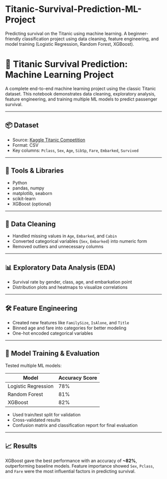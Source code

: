# Titanic-Survival-Prediction-ML-Project
Predicting survival on the Titanic using machine learning. A beginner-friendly classification project using data cleaning, feature engineering, and model training (Logistic Regression, Random Forest, XGBoost).


# 🚢 Titanic Survival Prediction: Machine Learning Project

A complete end-to-end machine learning project using the classic Titanic dataset. This notebook demonstrates data cleaning, exploratory analysis, feature engineering, and training multiple ML models to predict passenger survival.

---

## 📦 Dataset

- Source: [Kaggle Titanic Competition](https://www.kaggle.com/c/titanic)
- Format: CSV
- Key columns: `Pclass`, `Sex`, `Age`, `SibSp`, `Fare`, `Embarked`, `Survived`

---

## 🧰 Tools & Libraries

- Python
- pandas, numpy
- matplotlib, seaborn
- scikit-learn
- XGBoost (optional)

---

## 🧹 Data Cleaning

- Handled missing values in `Age`, `Embarked`, and `Cabin`
- Converted categorical variables (`Sex`, `Embarked`) into numeric form
- Removed outliers and unnecessary columns

---

## 📊 Exploratory Data Analysis (EDA)

- Survival rate by gender, class, age, and embarkation point
- Distribution plots and heatmaps to visualize correlations

---

## 🛠️ Feature Engineering

- Created new features like `FamilySize`, `IsAlone`, and `Title`
- Binned age and fare into categories for better modeling
- One-hot encoded categorical variables

---

## 🤖 Model Training & Evaluation

Tested multiple ML models:

| Model              | Accuracy Score |
|--------------------|----------------|
| Logistic Regression| 78%            |
| Random Forest      | 81%            |
| XGBoost            | 82%            |

- Used train/test split for validation
- Cross-validated results
- Confusion matrix and classification report for final evaluation

---

## 📈 Results

XGBoost gave the best performance with an accuracy of **~82%**, outperforming baseline models. Feature importance showed `Sex`, `Pclass`, and `Fare` were the most influential factors in predicting survival.

